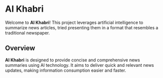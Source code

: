 # AI Khabri

Welcome to **AI Khabri**! This project leverages artificial intelligence to summarize news articles, tried presenting them in a format that resembles a traditional newspaper.

## Overview
**AI Khabri** is designed to provide concise and comprehensive news summaries using AI technology. It aims to deliver quick and relevant news updates, making information consumption easier and faster.